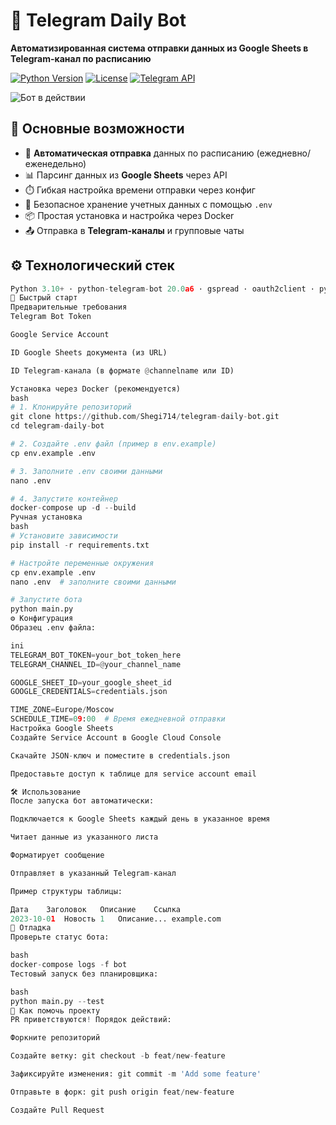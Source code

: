 # 🤖 Telegram Daily Bot
**Автоматизированная система отправки данных из Google Sheets в Telegram-канал по расписанию**

[![Python Version](https://img.shields.io/badge/Python-3.10%2B-blue?logo=python&logoColor=white)](https://python.org)
[![License](https://img.shields.io/badge/License-MIT-green.svg)](https://opensource.org/licenses/MIT)
[![Telegram API](https://img.shields.io/badge/Telegram%20Bot%20API-20.0a6-orange?logo=telegram)](https://core.telegram.org/bots/api)

![Бот в действии](https://via.placeholder.com/800x400?text=Screenshot+Placeholder) <!-- Замените на реальный скриншот -->

## 🌟 Основные возможности
- 📆 **Автоматическая отправка** данных по расписанию (ежедневно/еженедельно)
- 📊 Парсинг данных из **Google Sheets** через API
- ⏱️ Гибкая настройка времени отправки через конфиг
- 🔐 Безопасное хранение учетных данных с помощью `.env`
- 📦 Простая установка и настройка через Docker
- 📤 Отправка в **Telegram-каналы** и групповые чаты

## ⚙️ Технологический стек
```python
Python 3.10+ · python-telegram-bot 20.0a6 · gspread · oauth2client · python-dotenv · APScheduler · Docker
🚀 Быстрый старт
Предварительные требования
Telegram Bot Token

Google Service Account

ID Google Sheets документа (из URL)

ID Telegram-канала (в формате @channelname или ID)

Установка через Docker (рекомендуется)
bash
# 1. Клонируйте репозиторий
git clone https://github.com/Shegi714/telegram-daily-bot.git
cd telegram-daily-bot

# 2. Создайте .env файл (пример в env.example)
cp env.example .env

# 3. Заполните .env своими данными
nano .env

# 4. Запустите контейнер
docker-compose up -d --build
Ручная установка
bash
# Установите зависимости
pip install -r requirements.txt

# Настройте переменные окружения
cp env.example .env
nano .env  # заполните своими данными

# Запустите бота
python main.py
⚙️ Конфигурация
Образец .env файла:

ini
TELEGRAM_BOT_TOKEN=your_bot_token_here
TELEGRAM_CHANNEL_ID=@your_channel_name

GOOGLE_SHEET_ID=your_google_sheet_id
GOOGLE_CREDENTIALS=credentials.json

TIME_ZONE=Europe/Moscow
SCHEDULE_TIME=09:00  # Время ежедневной отправки
Настройка Google Sheets
Создайте Service Account в Google Cloud Console

Скачайте JSON-ключ и поместите в credentials.json

Предоставьте доступ к таблице для service account email

🛠 Использование
После запуска бот автоматически:

Подключается к Google Sheets каждый день в указанное время

Читает данные из указанного листа

Форматирует сообщение

Отправляет в указанный Telegram-канал

Пример структуры таблицы:

Дата	Заголовок	Описание	Ссылка
2023-10-01	Новость 1	Описание...	example.com
🐛 Отладка
Проверьте статус бота:

bash
docker-compose logs -f bot
Тестовый запуск без планировщика:

bash
python main.py --test
🤝 Как помочь проекту
PR приветствуются! Порядок действий:

Форкните репозиторий

Создайте ветку: git checkout -b feat/new-feature

Зафиксируйте изменения: git commit -m 'Add some feature'

Отправьте в форк: git push origin feat/new-feature

Создайте Pull Request
